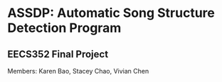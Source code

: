 # ASSDP: Automatic Song Structure Detection Program

## EECS352 Final Project

Members: Karen Bao, Stacey Chao, Vivian Chen
